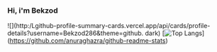 ### Hi, i'm Bekzod 


![](http:/Lgithub-profile-summary-cards.vercel.app/api/cards/profile-details?username=Bekzod286&theme=github.
dark) [![Top Langs](https:/github-readme-stats.vercel.app/api/top-langs/?username=Bekzod286&theme=tokyonight)] (https://github.com/anuraghazra/github-readme-stats)
